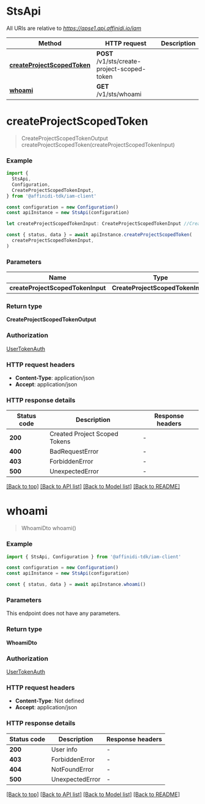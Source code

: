 # StsApi

All URIs are relative to *https://apse1.api.affinidi.io/iam*

| Method                                                    | HTTP request                                 | Description |
| --------------------------------------------------------- | -------------------------------------------- | ----------- |
| [**createProjectScopedToken**](#createprojectscopedtoken) | **POST** /v1/sts/create-project-scoped-token |             |
| [**whoami**](#whoami)                                     | **GET** /v1/sts/whoami                       |             |

# **createProjectScopedToken**

> CreateProjectScopedTokenOutput createProjectScopedToken(createProjectScopedTokenInput)

### Example

```typescript
import {
  StsApi,
  Configuration,
  CreateProjectScopedTokenInput,
} from '@affinidi-tdk/iam-client'

const configuration = new Configuration()
const apiInstance = new StsApi(configuration)

let createProjectScopedTokenInput: CreateProjectScopedTokenInput //CreateProjectScopedToken

const { status, data } = await apiInstance.createProjectScopedToken(
  createProjectScopedTokenInput,
)
```

### Parameters

| Name                              | Type                              | Description              | Notes |
| --------------------------------- | --------------------------------- | ------------------------ | ----- |
| **createProjectScopedTokenInput** | **CreateProjectScopedTokenInput** | CreateProjectScopedToken |       |

### Return type

**CreateProjectScopedTokenOutput**

### Authorization

[UserTokenAuth](../README.md#UserTokenAuth)

### HTTP request headers

- **Content-Type**: application/json
- **Accept**: application/json

### HTTP response details

| Status code | Description                   | Response headers |
| ----------- | ----------------------------- | ---------------- |
| **200**     | Created Project Scoped Tokens | -                |
| **400**     | BadRequestError               | -                |
| **403**     | ForbiddenError                | -                |
| **500**     | UnexpectedError               | -                |

[[Back to top]](#) [[Back to API list]](../README.md#documentation-for-api-endpoints) [[Back to Model list]](../README.md#documentation-for-models) [[Back to README]](../README.md)

# **whoami**

> WhoamiDto whoami()

### Example

```typescript
import { StsApi, Configuration } from '@affinidi-tdk/iam-client'

const configuration = new Configuration()
const apiInstance = new StsApi(configuration)

const { status, data } = await apiInstance.whoami()
```

### Parameters

This endpoint does not have any parameters.

### Return type

**WhoamiDto**

### Authorization

[UserTokenAuth](../README.md#UserTokenAuth)

### HTTP request headers

- **Content-Type**: Not defined
- **Accept**: application/json

### HTTP response details

| Status code | Description     | Response headers |
| ----------- | --------------- | ---------------- |
| **200**     | User info       | -                |
| **403**     | ForbiddenError  | -                |
| **404**     | NotFoundError   | -                |
| **500**     | UnexpectedError | -                |

[[Back to top]](#) [[Back to API list]](../README.md#documentation-for-api-endpoints) [[Back to Model list]](../README.md#documentation-for-models) [[Back to README]](../README.md)
